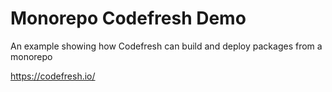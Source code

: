# Monorepo Codefresh Demo

An example showing how Codefresh can build and deploy packages from a monorepo

https://codefresh.io/

